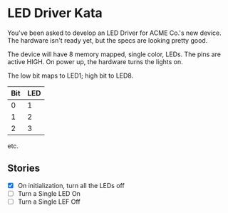 # LED Driver Kata

You've been asked to develop an LED Driver for ACME Co.'s new device.
The hardware isn't ready yet, but the specs are looking pretty good.

The device will have 8 memory mapped, single color, LEDs.
The pins are active HIGH.
On power up, the hardware turns the lights on.

The low bit maps to LED1; high bit to LED8.

| Bit | LED |
| --- | --- |
|  0  |  1  |
|  1  |  2  |
|  2  |  3  |

etc.


## Stories
- [x] On initialization, turn all the LEDs off
- [ ] Turn a Single LED On
- [ ] Turn a Single LEF Off
